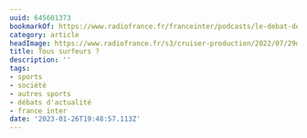 ```yaml
---
uuid: 645601373
bookmarkOf: https://www.radiofrance.fr/franceinter/podcasts/le-debat-de-midi/le-debat-de-midi-du-lundi-25-juillet-2022-6414099
category: article
headImage: https://www.radiofrance.fr/s3/cruiser-production/2022/07/29d857e6-240d-460f-a870-e8c3bdb42deb/1200x680_gettyimages-866104226.jpg
title: Tous surfeurs ?
description: ''
tags:
- sports
- société
- autres sports
- débats d'actualité
- france inter
date: '2023-01-26T19:48:57.113Z'
---
```



